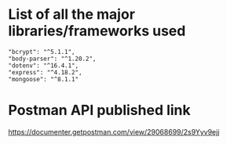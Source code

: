 # List of all the major libraries/frameworks used 
    "bcrypt": "^5.1.1",
    "body-parser": "^1.20.2",
    "dotenv": "^16.4.1",
    "express": "^4.18.2",
    "mongoose": "^8.1.1"

# Postman API published link
https://documenter.getpostman.com/view/29068699/2s9Yyv9ejj

